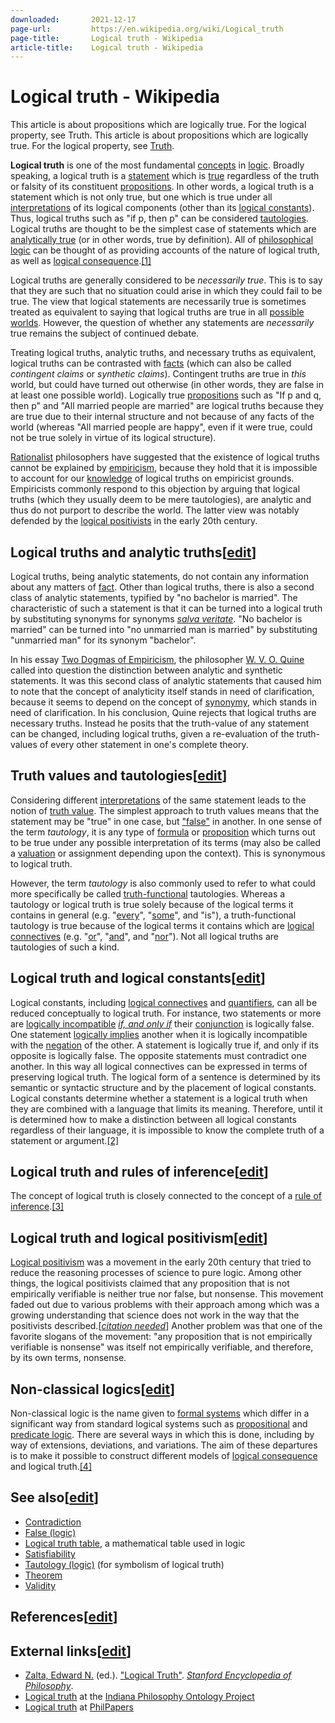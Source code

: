 ```yaml
---
downloaded:       2021-12-17
page-url:         https://en.wikipedia.org/wiki/Logical_truth
page-title:       Logical truth - Wikipedia
article-title:    Logical truth - Wikipedia
---
```

# Logical truth - Wikipedia

This article is about propositions which are logically true. For the logical property, see Truth.
This article is about propositions which are logically true. For the logical property, see [Truth][1].

__Logical truth__ is one of the most fundamental [concepts][2] in [logic][3]. Broadly speaking, a logical truth is a [statement][4] which is [true][5] regardless of the truth or falsity of its constituent [propositions][6]. In other words, a logical truth is a statement which is not only true, but one which is true under all [interpretations][7] of its logical components (other than its [logical constants][8]). Thus, logical truths such as "if p, then p" can be considered [tautologies][9]. Logical truths are thought to be the simplest case of statements which are [analytically true][10] (or in other words, true by definition). All of [philosophical logic][11] can be thought of as providing accounts of the nature of logical truth, as well as [logical consequence][12].[\[1\]][13]

Logical truths are generally considered to be *necessarily true*. This is to say that they are such that no situation could arise in which they could fail to be true. The view that logical statements are necessarily true is sometimes treated as equivalent to saying that logical truths are true in all [possible worlds][14]. However, the question of whether any statements are *necessarily* true remains the subject of continued debate.

Treating logical truths, analytic truths, and necessary truths as equivalent, logical truths can be contrasted with [facts][15] (which can also be called *contingent claims* or *synthetic claims*). Contingent truths are true in *this* world, but could have turned out otherwise (in other words, they are false in at least one possible world). Logically true [propositions][16] such as "If p and q, then p" and "All married people are married" are logical truths because they are true due to their internal structure and not because of any facts of the world (whereas "All married people are happy", even if it were true, could not be true solely in virtue of its logical structure).

[Rationalist][17] philosophers have suggested that the existence of logical truths cannot be explained by [empiricism][18], because they hold that it is impossible to account for our [knowledge][19] of logical truths on empiricist grounds. Empiricists commonly respond to this objection by arguing that logical truths (which they usually deem to be mere tautologies), are analytic and thus do not purport to describe the world. The latter view was notably defended by the [logical positivists][20] in the early 20th century.

## Logical truths and analytic truths\[[edit][21]\]

Logical truths, being analytic statements, do not contain any information about any matters of [fact][22]. Other than logical truths, there is also a second class of analytic statements, typified by "no bachelor is married". The characteristic of such a statement is that it can be turned into a logical truth by substituting synonyms for synonyms *[salva veritate][23]*. "No bachelor is married" can be turned into "no unmarried man is married" by substituting "unmarried man" for its synonym "bachelor".

In his essay [Two Dogmas of Empiricism][24], the philosopher [W. V. O. Quine][25] called into question the distinction between analytic and synthetic statements. It was this second class of analytic statements that caused him to note that the concept of analyticity itself stands in need of clarification, because it seems to depend on the concept of [synonymy][26], which stands in need of clarification. In his conclusion, Quine rejects that logical truths are necessary truths. Instead he posits that the truth-value of any statement can be changed, including logical truths, given a re-evaluation of the truth-values of every other statement in one's complete theory.

## Truth values and tautologies\[[edit][27]\]

Considering different [interpretations][28] of the same statement leads to the notion of [truth value][29]. The simplest approach to truth values means that the statement may be "true" in one case, but ["false"][30] in another. In one sense of the term *tautology*, it is any type of [formula][31] or [proposition][32] which turns out to be true under any possible interpretation of its terms (may also be called a [valuation][33] or assignment depending upon the context). This is synonymous to logical truth.

However, the term *tautology* is also commonly used to refer to what could more specifically be called [truth-functional][34] tautologies. Whereas a tautology or logical truth is true solely because of the logical terms it contains in general (e.g. "[every][35]", "[some][36]", and "is"), a truth-functional tautology is true because of the logical terms it contains which are [logical connectives][37] (e.g. "[or][38]", "[and][39]", and "[nor][40]"). Not all logical truths are tautologies of such a kind.

## Logical truth and logical constants\[[edit][41]\]

Logical constants, including [logical connectives][42] and [quantifiers][43], can all be reduced conceptually to logical truth. For instance, two statements or more are [logically incompatible][44] *[if, and only if][45]* their [conjunction][46] is logically false. One statement [logically implies][47] another when it is logically incompatible with the [negation][48] of the other. A statement is logically true if, and only if its opposite is logically false. The opposite statements must contradict one another. In this way all logical connectives can be expressed in terms of preserving logical truth. The logical form of a sentence is determined by its semantic or syntactic structure and by the placement of logical constants. Logical constants determine whether a statement is a logical truth when they are combined with a language that limits its meaning. Therefore, until it is determined how to make a distinction between all logical constants regardless of their language, it is impossible to know the complete truth of a statement or argument.[\[2\]][49]

## Logical truth and rules of inference\[[edit][50]\]

The concept of logical truth is closely connected to the concept of a [rule of inference][51].[\[3\]][52]

## Logical truth and logical positivism\[[edit][53]\]

[Logical positivism][54] was a movement in the early 20th century that tried to reduce the reasoning processes of science to pure logic. Among other things, the logical positivists claimed that any proposition that is not empirically verifiable is neither true nor false, but nonsense. This movement faded out due to various problems with their approach among which was a growing understanding that science does not work in the way that the positivists described.\[*[citation needed][55]*\] Another problem was that one of the favorite slogans of the movement: "any proposition that is not empirically verifiable is nonsense" was itself not empirically verifiable, and therefore, by its own terms, nonsense.

## Non-classical logics\[[edit][56]\]

Non-classical logic is the name given to [formal systems][57] which differ in a significant way from standard logical systems such as [propositional][58] and [predicate logic][59]. There are several ways in which this is done, including by way of extensions, deviations, and variations. The aim of these departures is to make it possible to construct different models of [logical consequence][60] and logical truth.[\[4\]][61]

## See also\[[edit][62]\]

-   [Contradiction][63]
-   [False (logic)][64]
-   [Logical truth table][65], a mathematical table used in logic
-   [Satisfiability][66]
-   [Tautology (logic)][67] (for symbolism of logical truth)
-   [Theorem][68]
-   [Validity][69]

## References\[[edit][70]\]

## External links\[[edit][71]\]

-   [Zalta, Edward N.][72] (ed.). ["Logical Truth"][73]. *[Stanford Encyclopedia of Philosophy][74]*.
-   [Logical truth][75] at the [Indiana Philosophy Ontology Project][76]
-   [Logical truth][77] at [PhilPapers][78]

[1]: https://en.wikipedia.org/wiki/Truth "Truth"
[2]: https://en.wikipedia.org/wiki/Concept "Concept"
[3]: https://en.wikipedia.org/wiki/Logic "Logic"
[4]: https://en.wikipedia.org/wiki/Statement_(logic) "Statement (logic)"
[5]: https://en.wikipedia.org/wiki/Truth "Truth"
[6]: https://en.wikipedia.org/wiki/Proposition "Proposition"
[7]: https://en.wikipedia.org/wiki/Interpretation_(logic) "Interpretation (logic)"
[8]: https://en.wikipedia.org/wiki/Logical_constant "Logical constant"
[9]: https://en.wikipedia.org/wiki/Tautology_(logic) "Tautology (logic)"
[10]: https://en.wikipedia.org/wiki/Analytic%E2%80%93synthetic_distinction "Analytic–synthetic distinction"
[11]: https://en.wikipedia.org/wiki/Philosophical_logic "Philosophical logic"
[12]: https://en.wikipedia.org/wiki/Logical_consequence "Logical consequence"
[13]: https://en.wikipedia.org/wiki/Logical_truth#cite_note-1
[14]: https://en.wikipedia.org/wiki/Possible_world "Possible world"
[15]: https://en.wikipedia.org/wiki/Fact "Fact"
[16]: https://en.wikipedia.org/wiki/Proposition "Proposition"
[17]: https://en.wikipedia.org/wiki/Rationalist "Rationalist"
[18]: https://en.wikipedia.org/wiki/Empiricism "Empiricism"
[19]: https://en.wikipedia.org/wiki/Knowledge "Knowledge"
[20]: https://en.wikipedia.org/wiki/Logical_positivists "Logical positivists"
[21]: https://en.wikipedia.org/w/index.php?title=Logical_truth&action=edit&section=1 "Edit section: Logical truths and analytic truths"
[22]: https://en.wikipedia.org/wiki/Fact "Fact"
[23]: https://en.wikipedia.org/wiki/Salva_veritate "Salva veritate"
[24]: https://en.wikipedia.org/wiki/Two_Dogmas_of_Empiricism "Two Dogmas of Empiricism"
[25]: https://en.wikipedia.org/wiki/Willard_Van_Orman_Quine "Willard Van Orman Quine"
[26]: https://en.wikipedia.org/wiki/Synonym "Synonym"
[27]: https://en.wikipedia.org/w/index.php?title=Logical_truth&action=edit&section=2 "Edit section: Truth values and tautologies"
[28]: https://en.wikipedia.org/wiki/Interpretation_(logic) "Interpretation (logic)"
[29]: https://en.wikipedia.org/wiki/Truth_value "Truth value"
[30]: https://en.wikipedia.org/wiki/False_(logic) "False (logic)"
[31]: https://en.wikipedia.org/wiki/Well-formed_formula "Well-formed formula"
[32]: https://en.wikipedia.org/wiki/Proposition "Proposition"
[33]: https://en.wikipedia.org/wiki/Valuation_(logic) "Valuation (logic)"
[34]: https://en.wikipedia.org/wiki/Truth_function "Truth function"
[35]: https://en.wikipedia.org/wiki/Universal_quantification "Universal quantification"
[36]: https://en.wikipedia.org/wiki/Existential_quantification "Existential quantification"
[37]: https://en.wikipedia.org/wiki/Logical_connective "Logical connective"
[38]: https://en.wikipedia.org/wiki/Logical_disjunction "Logical disjunction"
[39]: https://en.wikipedia.org/wiki/Logical_conjunction "Logical conjunction"
[40]: https://en.wikipedia.org/wiki/Joint_denial "Joint denial"
[41]: https://en.wikipedia.org/w/index.php?title=Logical_truth&action=edit&section=3 "Edit section: Logical truth and logical constants"
[42]: https://en.wikipedia.org/wiki/Logical_connective "Logical connective"
[43]: https://en.wikipedia.org/wiki/Quantifier_(logic) "Quantifier (logic)"
[44]: https://en.wikipedia.org/wiki/Logical_NAND "Logical NAND"
[45]: https://en.wikipedia.org/wiki/If_and_only_if "If and only if"
[46]: https://en.wikipedia.org/wiki/Logical_conjunction "Logical conjunction"
[47]: https://en.wikipedia.org/wiki/Logical_implication "Logical implication"
[48]: https://en.wikipedia.org/wiki/Negation "Negation"
[49]: https://en.wikipedia.org/wiki/Logical_truth#cite_note-2
[50]: https://en.wikipedia.org/w/index.php?title=Logical_truth&action=edit&section=4 "Edit section: Logical truth and rules of inference"
[51]: https://en.wikipedia.org/wiki/Rule_of_inference "Rule of inference"
[52]: https://en.wikipedia.org/wiki/Logical_truth#cite_note-3
[53]: https://en.wikipedia.org/w/index.php?title=Logical_truth&action=edit&section=5 "Edit section: Logical truth and logical positivism"
[54]: https://en.wikipedia.org/wiki/Logical_positivism "Logical positivism"
[55]: https://en.wikipedia.org/wiki/Wikipedia:Citation_needed "Wikipedia:Citation needed"
[56]: https://en.wikipedia.org/w/index.php?title=Logical_truth&action=edit&section=6 "Edit section: Non-classical logics"
[57]: https://en.wikipedia.org/wiki/Formal_system "Formal system"
[58]: https://en.wikipedia.org/wiki/Propositional_logic "Propositional logic"
[59]: https://en.wikipedia.org/wiki/Predicate_logic "Predicate logic"
[60]: https://en.wikipedia.org/wiki/Logical_consequence "Logical consequence"
[61]: https://en.wikipedia.org/wiki/Logical_truth#cite_note-4
[62]: https://en.wikipedia.org/w/index.php?title=Logical_truth&action=edit&section=7 "Edit section: See also"
[63]: https://en.wikipedia.org/wiki/Contradiction "Contradiction"
[64]: https://en.wikipedia.org/wiki/False_(logic) "False (logic)"
[65]: https://en.wikipedia.org/wiki/Logical_truth_table "Logical truth table"
[66]: https://en.wikipedia.org/wiki/Satisfiability "Satisfiability"
[67]: https://en.wikipedia.org/wiki/Tautology_(logic) "Tautology (logic)"
[68]: https://en.wikipedia.org/wiki/Theorem "Theorem"
[69]: https://en.wikipedia.org/wiki/Validity_(logic) "Validity (logic)"
[70]: https://en.wikipedia.org/w/index.php?title=Logical_truth&action=edit&section=8 "Edit section: References"
[71]: https://en.wikipedia.org/w/index.php?title=Logical_truth&action=edit&section=9 "Edit section: External links"
[72]: https://en.wikipedia.org/wiki/Edward_N._Zalta "Edward N. Zalta"
[73]: https://plato.stanford.edu/entries/logical-truth/
[74]: https://en.wikipedia.org/wiki/Stanford_Encyclopedia_of_Philosophy "Stanford Encyclopedia of Philosophy"
[75]: https://www.inphoproject.org/taxonomy/2408
[76]: https://en.wikipedia.org/wiki/Indiana_Philosophy_Ontology_Project "Indiana Philosophy Ontology Project"
[77]: https://philpapers.org/browse/logical-semantics-and-logical-truth/
[78]: https://en.wikipedia.org/wiki/PhilPapers "PhilPapers"
